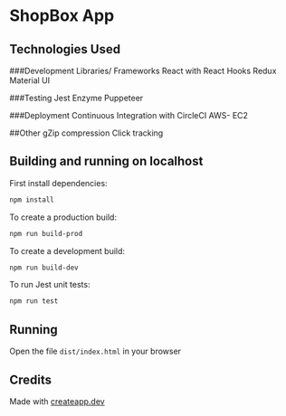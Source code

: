# ShopBox App

## Technologies Used

###Development Libraries/ Frameworks
React with React Hooks
Redux
Material UI

###Testing
Jest
Enzyme
Puppeteer

###Deployment
Continuous Integration with CircleCI
AWS- EC2

##Other
gZip compression
Click tracking

## Building and running on localhost

First install dependencies:

```sh
npm install
```

To create a production build:

```sh
npm run build-prod
```

To create a development build:

```sh
npm run build-dev
```

To run Jest unit tests:

```sh
npm run test
```

## Running

Open the file `dist/index.html` in your browser

## Credits

Made with [createapp.dev](https://createapp.dev/)
